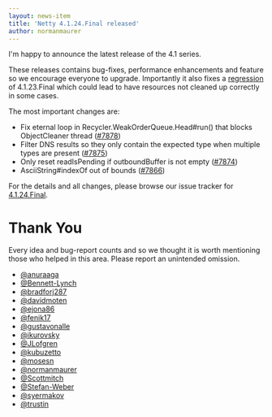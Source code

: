 ```yaml
---
layout: news-item
title: 'Netty 4.1.24.Final released'
author: normanmaurer
---
```


I'm happy to announce the latest release of the 4.1 series.

These releases contains bug-fixes, performance enhancements and feature so we encourage everyone to upgrade.
Importantly it also fixes a [regression](https://github.com/netty/netty/pull/7878) of 4.1.23.Final which could lead to have resources not cleaned up correctly in some cases.

The most important changes are:

* Fix eternal loop in Recycler.WeakOrderQueue.Head#run() that blocks ObjectCleaner thread  ([#7878](https://github.com/netty/netty/pull/7878))
* Filter DNS results so they only contain the expected type when multiple types are present ([#7875](https://github.com/netty/netty/pull/7875))
* Only reset readIsPending if outboundBuffer is not empty ([#7874](https://github.com/netty/netty/pull/7874))
* AsciiString#indexOf out of bounds ([#7866](https://github.com/netty/netty/pull/7866))


For the details and all changes, please browse our issue tracker for  [4.1.24.Final](https://github.com/netty/netty/issues?q=is%3Aclosed+milestone%3A4.1.24.Final).

# Thank You

Every idea and bug-report counts and so we thought it is worth mentioning those who helped in this area. Please report an unintended omission.


* [@anuraaga](https://github.com/anuraaga)
* [@Bennett-Lynch](https://github.com/Bennett-Lynch)
* [@bradforj287](https://github.com/bradforj287)
* [@davidmoten](https://github.com/davidmoten)
* [@ejona86](https://github.com/ejona86)
* [@fenik17](https://github.com/fenik17)
* [@gustavonalle](https://github.com/gustavonalle)
* [@ikurovsky](https://github.com/ikurovsky)
* [@JLofgren](https://github.com/JLofgren)
* [@kubuzetto](https://github.com/kubuzetto)
* [@mosesn](https://github.com/mosesn)
* [@normanmaurer](https://github.com/normanmaurer)
* [@Scottmitch](https://github.com/Scottmitch)
* [@Stefan-Weber](https://github.com/Stefan-Weber)
* [@syermakov](https://github.com/syermakov)
* [@trustin](https://github.com/trustin)
